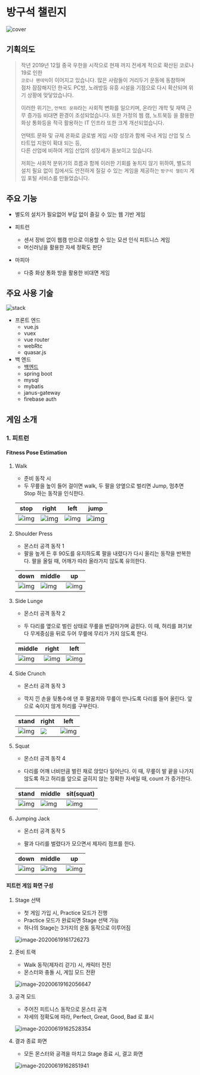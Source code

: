 # 방구석 챌린지

![cover](./MDImage/01_표지.png)

## 기획의도

> 작년 2019년 12월 중국 우한을 시작으로 현재 까지 전세계 적으로 확산된 코로나 19로 인한  
> `코로나 팬데믹`이 이어지고 있습니다. 많은 사람들이 거리두기 운동에 동참하며  
> 점차 잠잠해지던 한국도 PC방, 노래방등 유흥 시설을 기점으로 다시 확산되며 위기 상황에 맞닿았습니다.
>
> 이러한 위기는, `언택트 문화`라는 사회적 변화를 일으키며, 온라인 개학 및 재택 근무 증가등 비대면 환경이 조성되었습니다.
> 또한 가정의 웹 캠, 노트북등 을 활용한 화상 통화등을 적극 활용하는 IT 인프라 또한 크게 개선되었습니다.
>
> 언택트 문화 및 규제 온화로 글로벌 게임 시장 성장과 함께 국내 게임 산업 및 스타트업 지원이 확대 되는 등,  
> 다른 산업에 비하여 게임 산업의 성장세가 돋보이고 있습니다.
>
> 저희는 사회적 분위기의 흐름과 함께 이러한 기회를 놓치지 않기 위하여, 별도의 설치 필요 없이 집에서도 안전하게 질길 수 있는 게임을 제공하는 `방구석 챌린지` 게임 포털 서비스를 만들었습니다.

## 주요 기능

- 별도의 설치가 필요없어 부담 없이 즐길 수 있는 웹 기반 게임

- 피트런

  - 센서 장비 없이 웹캠 만으로 이용할 수 있는 모션 인식 피트니스 게임
  - 머신러닝을 활용한 자세 정확도 판단

- 마피아
  - 다중 화상 통화 방을 활용한 비대면 게임

## 주요 사용 기술

![stack](./MDImage/05_스택.png)

- 프론트 엔드
  - vue.js
  - vuex
  - vue router
  - webRtc
  - quasar.js
- 백 엔드
  - [백엔드](back/back-spring/ReadMe.md)
  - spring boot
  - mysql
  - mybatis
  - janus-gateway
  - firebase auth

## 게임 소개

### 1. 피트런

#### Fitness Pose Estimation

1. Walk

   - 준비 동작 시
   - 두 무릎을 높이 들어 걸이면 walk, 두 팔을 양옆으로 벌리면 Jump, 멈추면 Stop 하는 동작을 인식한다.

   | stop                                   | right                                                                      | left                                   | jump                                                                      |
   | -------------------------------------- | -------------------------------------------------------------------------- | -------------------------------------- | ------------------------------------------------------------------------- |
   | ![img](./MDImage/images/walk-stop.png) | <img src="./MDImage/images/walk-right.png" alt="img" style="zoom:110%;" /> | ![img](./MDImage/images/walk-left.png) | <img src="./MDImage/images/walk-jump.png" alt="img" style="zoom:110%;" /> |

2) Shoulder Press

   - 몬스터 공격 동작 1
   - 팔을 높게 든 후 90도를 유지하도록 팔을 내렸다가 다시 올리는 동작을 반복한다. 팔을 올릴 때, 어깨가 따라 올라가지 않도록 유의한다.

   | down                                       | middle                                       | up                                       |
   | ------------------------------------------ | -------------------------------------------- | ---------------------------------------- |
   | ![img](./MDImage/images/shoulder-down.png) | ![img](./MDImage/images/shoulder-middle.png) | ![img](./MDImage/images/shoulder-up.png) |

3. Side Lunge

   - 몬스터 공격 동작 2

   - 두 다리를 옆으로 벌린 상태로 무릎을 번갈아가며 굽힌다. 이 때, 허리를 펴기보다 무게중심을 뒤로 두어 무릎에 무리가 가지 않도록 한다.

   | middle                                    | right                                    | left                                    |
   | ----------------------------------------- | ---------------------------------------- | --------------------------------------- |
   | ![img](./MDImage/images/lunge-middle.png) | ![img](./MDImage/images/lunge-right.png) | ![img](./MDImage/images/lunge-left.png) |

4) Side Crunch

   - 몬스터 공격 동작 3

   - 깍지 낀 손을 뒷통수에 댄 후 팔꿈치와 무릎이 만나도록 다리를 들어 올린다. 앞으로 숙이지 않게 허리를 구부린다.

   | stand                                   | right                                  | left                                     |
   | --------------------------------------- | -------------------------------------- | ---------------------------------------- |
   | ![img](./MDImage/images/crunch-mid.png) | ![](./MDImage/images/crunch-right.png) | ![img](./MDImage/images/crunch-left.png) |

5. Squat

   - 몬스터 공격 동작 4

   - 다리를 어깨 너비만큼 벌린 채로 앉았다 일어난다. 이 때, 무릎이 발 끝을 나가지 않도록 하고 허리를 앞으로 굽히지 않는 정확한 자세일 때, count 가 증가한다.

   | stand                                    | middle                                 | sit(squat)                             |
   | ---------------------------------------- | -------------------------------------- | -------------------------------------- |
   | ![img](./MDImage/images/squat-stand.png) | ![img](./MDImage/images/squat-mid.png) | ![img](./MDImage/images/squat-sit.png) |

6) Jumping Jack

   - 몬스터 공격 동작 5

   - 팔과 다리를 벌렸다가 모으면서 제자리 점프를 한다.

   | down                                   | middle                                | up                                    |
   | -------------------------------------- | ------------------------------------- | ------------------------------------- |
   | ![img](./MDImage/images/jump-down.png) | ![img](./MDImage/images/jump-mid.png) | ![img](./MDImage/images/jump-upp.png) |

#### 피트런 게임 화면 구성

1. Stage 선택

   - 첫 게임 가입 시, Practice 모드가 진행
   - Practice 모드가 완료되면 Stage 선택 가능
   - 하나의 Stage는 3가지의 운동 동작으로 이루어짐

   ![image-20200619161726273](./MDImage/images/stage-select.png)

2. 준비 트랙

   - Walk 동작(제자리 걷기) 시, 캐릭터 전진
   - 몬스터와 충돌 시, 게임 모드 전환

   ![image-20200619162056647](./MDImage/images/준비트랙.png)

3) 공격 모드

   - 주어진 피트니스 동작으로 몬스터 공격
   - 자세의 정확도에 따라, Perfect, Great, Good, Bad 로 표시

   ![image-20200619162528354](./MDImage/images/공격모드.png)

4) 결과 종료 화면

   - 모든 몬스터와 공격을 마치고 Stage 종료 시, 결고 화면

   ![image-20200619162851941](./MDImage/images/피트런종료.png)
